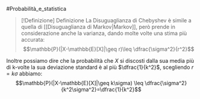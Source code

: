#Probabilità_e_statistica 
>[!Definizione]  Definizione
>La Disuguaglianza di Chebyshev è simile a quella di [[Disuguaglianza di Markov|Markov]], però prende in considerazione anche la varianza, dando molte volte una stima più accurata:
>$$\mathbb{P}(|X-\mathbb{E}[X]|\geq r)\leq \dfrac{\sigma^2}{r^2}$$

Inoltre possiamo dire che la probabilità che $X$ si discosti dalla sua media più di k-volte la sua deviazione standard è al più $\dfrac{1}{k^2}$, scegliendo $r=k\sigma$ abbiamo:
$$\mathbb{P}(|X-\mathbb{E}[X]|\geq k\sigma) \leq \dfrac{\sigma^2}{k^2\sigma^2}=\dfrac{1}{k^2}$$